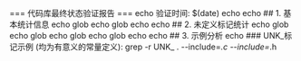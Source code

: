 === 代码库最终状态验证报告 === echo 验证时间: $(date) echo  echo ## 1. 基本统计信息 echo glob echo glob echo  echo ## 2. 未定义标记统计 echo glob echo glob echo glob echo glob echo  echo ## 3. 示例分析 echo ### UNK_标记示例 (均为有意义的常量定义): grep -r UNK_ . --include=*.c --include=*.h
